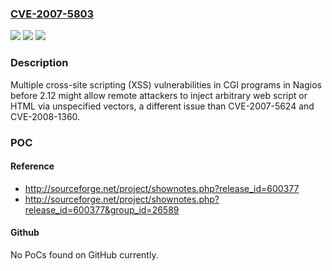 ### [CVE-2007-5803](https://cve.mitre.org/cgi-bin/cvename.cgi?name=CVE-2007-5803)
![](https://img.shields.io/static/v1?label=Product&message=n%2Fa&color=blue)
![](https://img.shields.io/static/v1?label=Version&message=n%2Fa&color=blue)
![](https://img.shields.io/static/v1?label=Vulnerability&message=n%2Fa&color=brighgreen)

### Description

Multiple cross-site scripting (XSS) vulnerabilities in CGI programs in Nagios before 2.12 might allow remote attackers to inject arbitrary web script or HTML via unspecified vectors, a different issue than CVE-2007-5624 and CVE-2008-1360.

### POC

#### Reference
- http://sourceforge.net/project/shownotes.php?release_id=600377
- http://sourceforge.net/project/shownotes.php?release_id=600377&group_id=26589

#### Github
No PoCs found on GitHub currently.

